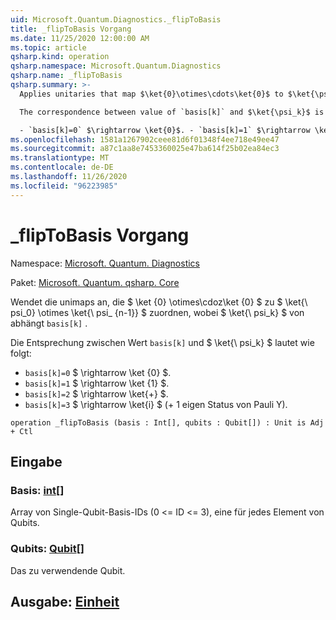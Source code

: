 ```yaml
---
uid: Microsoft.Quantum.Diagnostics._flipToBasis
title: _flipToBasis Vorgang
ms.date: 11/25/2020 12:00:00 AM
ms.topic: article
qsharp.kind: operation
qsharp.namespace: Microsoft.Quantum.Diagnostics
qsharp.name: _flipToBasis
qsharp.summary: >-
  Applies unitaries that map $\ket{0}\otimes\cdots\ket{0}$ to $\ket{\psi_0} \otimes \ket{\psi_{n - 1}}$, where $\ket{\psi_k}$ depends on `basis[k]`.

  The correspondence between value of `basis[k]` and $\ket{\psi_k}$ is the following:

  - `basis[k]=0` $\rightarrow \ket{0}$. - `basis[k]=1` $\rightarrow \ket{1}$. - `basis[k]=2` $\rightarrow \ket{+}$. - `basis[k]=3` $\rightarrow \ket{i}$ ( +1 eigenstate of Pauli Y ).
ms.openlocfilehash: 1581a1267902ceee81d6f01348f4ee718e49ee47
ms.sourcegitcommit: a87c1aa8e7453360025e47ba614f25b02ea84ec3
ms.translationtype: MT
ms.contentlocale: de-DE
ms.lasthandoff: 11/26/2020
ms.locfileid: "96223985"
---
```

# <a name="_fliptobasis-operation"></a>_flipToBasis Vorgang

Namespace: [Microsoft. Quantum. Diagnostics](xref:Microsoft.Quantum.Diagnostics)

Paket: [Microsoft. Quantum. qsharp. Core](https://nuget.org/packages/Microsoft.Quantum.QSharp.Core)


Wendet die unimaps an, die $ \ket {0} \otimes\cdoz\ket {0} $ zu $ \ket{\ psi_0} \otimes \ket{\ psi_ {n-1}} $ zuordnen, wobei $ \ket{\ psi_k} $ von abhängt `basis[k]` .

Die Entsprechung zwischen Wert `basis[k]` und $ \ket{\ psi_k} $ lautet wie folgt:

- `basis[k]=0` $ \rightarrow \ket {0} $.
- `basis[k]=1` $ \rightarrow \ket {1} $.
- `basis[k]=2` $ \rightarrow \ket{+} $.
- `basis[k]=3` $ \rightarrow \ket{i} $ (+ 1 eigen Status von Pauli Y).

```qsharp
operation _flipToBasis (basis : Int[], qubits : Qubit[]) : Unit is Adj + Ctl
```


## <a name="input"></a>Eingabe

### <a name="basis--int"></a>Basis: [int](xref:microsoft.quantum.lang-ref.int)[]

Array von Single-Qubit-Basis-IDs (0 <= ID <= 3), eine für jedes Element von Qubits.


### <a name="qubits--qubit"></a>Qubits: [Qubit](xref:microsoft.quantum.lang-ref.qubit)[]

Das zu verwendende Qubit.



## <a name="output--unit"></a>Ausgabe: [Einheit](xref:microsoft.quantum.lang-ref.unit)

